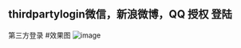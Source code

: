 ## thirdpartylogin微信，新浪微博，QQ 授权 登陆
第三方登录
#效果图
![image](https://github.com/ktcer/thirdpartylogin/blob/master/device.png)
